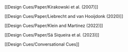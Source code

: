 [[Design Cues/Paper/Kirakowski et al. (2007)]]

[[Design Cues/Paper/Liebrecht and van Hooijdonk (2020)]]

[[Design Cues/Paper/Klein and Martinez (2022)]]

[[Design Cues/Paper/Sá Siqueira et al. (2023)]]


[[Design Cues/Conversational Cues]]